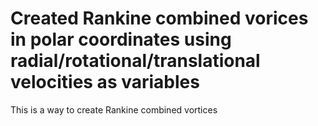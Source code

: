 # Created Rankine combined vorices in polar coordinates using radial/rotational/translational velocities as variables
This is a way to create Rankine combined vortices
